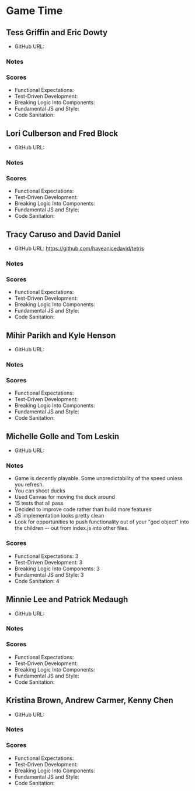 # Game Time

## Tess Griffin and Eric Dowty

* GitHub URL:

### Notes

### Scores

* Functional Expectations:
* Test-Driven Development:
* Breaking Logic Into Components:
* Fundamental JS and Style:
* Code Sanitation:

## Lori Culberson and Fred Block

* GitHub URL:

### Notes

### Scores

* Functional Expectations:
* Test-Driven Development:
* Breaking Logic Into Components:
* Fundamental JS and Style:
* Code Sanitation:

## Tracy Caruso and David Daniel

* GitHub URL: https://github.com/haveanicedavid/tetris

### Notes

### Scores

* Functional Expectations:
* Test-Driven Development:
* Breaking Logic Into Components:
* Fundamental JS and Style:
* Code Sanitation:

## Mihir Parikh and Kyle Henson

* GitHub URL:

### Notes

### Scores

* Functional Expectations:
* Test-Driven Development:
* Breaking Logic Into Components:
* Fundamental JS and Style:
* Code Sanitation:

## Michelle Golle and Tom Leskin

* GitHub URL:

### Notes

* Game is decently playable. Some unpredictability of the speed unless you refresh.
* You can shoot ducks
* Used Canvas for moving the duck around
* 15 tests that all pass
* Decided to improve code rather than build more features
* JS implementation looks pretty clean
* Look for opportunities to push functionality out of your "god object" into the children -- out from index.js into other files.

### Scores

* Functional Expectations: 3
* Test-Driven Development: 3
* Breaking Logic Into Components: 3
* Fundamental JS and Style: 3
* Code Sanitation: 4

## Minnie Lee and Patrick Medaugh

* GitHub URL:

### Notes

### Scores

* Functional Expectations:
* Test-Driven Development:
* Breaking Logic Into Components:
* Fundamental JS and Style:
* Code Sanitation:

## Kristina Brown, Andrew Carmer, Kenny Chen

* GitHub URL:

### Notes

### Scores

* Functional Expectations:
* Test-Driven Development:
* Breaking Logic Into Components:
* Fundamental JS and Style:
* Code Sanitation:
